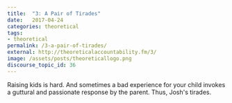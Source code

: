 ```yaml
---
title:  "3: A Pair of Tirades"
date:   2017-04-24
categories: theoretical
tags:
- theoretical
permalink: /3-a-pair-of-tirades/
external: http://theoreticalaccountability.fm/3/
image: /assets/posts/theoreticallogo.png
discourse_topic_id: 36
---
```

Raising kids is hard. And sometimes a bad experience for your child invokes a guttural and passionate response by the parent. Thus, Josh's tirades.
<!--more-->